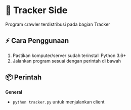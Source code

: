 # :beginner: Tracker Side

Program crawler terdistribusi pada bagian Tracker

## :zap: Cara Penggunaan

1. Pastikan komputer/server sudah terinstall Python 3.6+
2. Jalankan program sesuai dengan perintah di bawah

## :package: Perintah

**General**

- `python tracker.py` untuk menjalankan client
